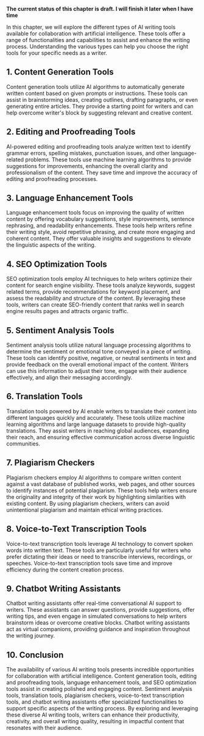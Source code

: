 **The current status of this chapter is draft. I will finish it later when I have time**

In this chapter, we will explore the different types of AI writing tools available for collaboration with artificial intelligence. These tools offer a range of functionalities and capabilities to assist and enhance the writing process. Understanding the various types can help you choose the right tools for your specific needs as a writer.

**1. Content Generation Tools**
-------------------------------

Content generation tools utilize AI algorithms to automatically generate written content based on given prompts or instructions. These tools can assist in brainstorming ideas, creating outlines, drafting paragraphs, or even generating entire articles. They provide a starting point for writers and can help overcome writer's block by suggesting relevant and creative content.

**2. Editing and Proofreading Tools**
-------------------------------------

AI-powered editing and proofreading tools analyze written text to identify grammar errors, spelling mistakes, punctuation issues, and other language-related problems. These tools use machine learning algorithms to provide suggestions for improvements, enhancing the overall clarity and professionalism of the content. They save time and improve the accuracy of editing and proofreading processes.

**3. Language Enhancement Tools**
---------------------------------

Language enhancement tools focus on improving the quality of written content by offering vocabulary suggestions, style improvements, sentence rephrasing, and readability enhancements. These tools help writers refine their writing style, avoid repetitive phrasing, and create more engaging and coherent content. They offer valuable insights and suggestions to elevate the linguistic aspects of the writing.

**4. SEO Optimization Tools**
-----------------------------

SEO optimization tools employ AI techniques to help writers optimize their content for search engine visibility. These tools analyze keywords, suggest related terms, provide recommendations for keyword placement, and assess the readability and structure of the content. By leveraging these tools, writers can create SEO-friendly content that ranks well in search engine results pages and attracts organic traffic.

**5. Sentiment Analysis Tools**
-------------------------------

Sentiment analysis tools utilize natural language processing algorithms to determine the sentiment or emotional tone conveyed in a piece of writing. These tools can identify positive, negative, or neutral sentiments in text and provide feedback on the overall emotional impact of the content. Writers can use this information to adjust their tone, engage with their audience effectively, and align their messaging accordingly.

**6. Translation Tools**
------------------------

Translation tools powered by AI enable writers to translate their content into different languages quickly and accurately. These tools utilize machine learning algorithms and large language datasets to provide high-quality translations. They assist writers in reaching global audiences, expanding their reach, and ensuring effective communication across diverse linguistic communities.

**7. Plagiarism Checkers**
--------------------------

Plagiarism checkers employ AI algorithms to compare written content against a vast database of published works, web pages, and other sources to identify instances of potential plagiarism. These tools help writers ensure the originality and integrity of their work by highlighting similarities with existing content. By using plagiarism checkers, writers can avoid unintentional plagiarism and maintain ethical writing practices.

**8. Voice-to-Text Transcription Tools**
----------------------------------------

Voice-to-text transcription tools leverage AI technology to convert spoken words into written text. These tools are particularly useful for writers who prefer dictating their ideas or need to transcribe interviews, recordings, or speeches. Voice-to-text transcription tools save time and improve efficiency during the content creation process.

**9. Chatbot Writing Assistants**
---------------------------------

Chatbot writing assistants offer real-time conversational AI support to writers. These assistants can answer questions, provide suggestions, offer writing tips, and even engage in simulated conversations to help writers brainstorm ideas or overcome creative blocks. Chatbot writing assistants act as virtual companions, providing guidance and inspiration throughout the writing journey.

**10. Conclusion**
------------------

The availability of various AI writing tools presents incredible opportunities for collaboration with artificial intelligence. Content generation tools, editing and proofreading tools, language enhancement tools, and SEO optimization tools assist in creating polished and engaging content. Sentiment analysis tools, translation tools, plagiarism checkers, voice-to-text transcription tools, and chatbot writing assistants offer specialized functionalities to support specific aspects of the writing process. By exploring and leveraging these diverse AI writing tools, writers can enhance their productivity, creativity, and overall writing quality, resulting in impactful content that resonates with their audience.
